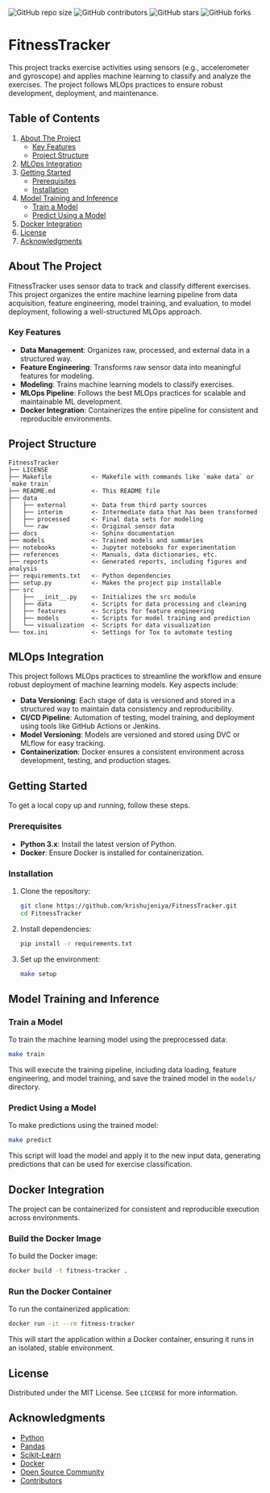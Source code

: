 <a id="readme-top"></a>

![GitHub repo size](https://img.shields.io/github/repo-size/krishujeniya/FitnessTracker)
![GitHub contributors](https://img.shields.io/github/contributors/krishujeniya/FitnessTracker)
![GitHub stars](https://img.shields.io/github/stars/krishujeniya/FitnessTracker?style=social)
![GitHub forks](https://img.shields.io/github/forks/krishujeniya/FitnessTracker?style=social)

# FitnessTracker

This project tracks exercise activities using sensors (e.g., accelerometer and gyroscope) and applies machine learning to classify and analyze the exercises. The project follows MLOps practices to ensure robust development, deployment, and maintenance.

## Table of Contents

1. [About The Project](#about-the-project)
   - [Key Features](#key-features)
   - [Project Structure](#project-structure)
2. [MLOps Integration](#mlops-integration)
3. [Getting Started](#getting-started)
   - [Prerequisites](#prerequisites)
   - [Installation](#installation)
4. [Model Training and Inference](#model-training-and-inference)
   - [Train a Model](#train-a-model)
   - [Predict Using a Model](#predict-using-a-model)
5. [Docker Integration](#docker-integration)
6. [License](#license)
7. [Acknowledgments](#acknowledgments)

## About The Project

FitnessTracker uses sensor data to track and classify different exercises. This project organizes the entire machine learning pipeline from data acquisition, feature engineering, model training, and evaluation, to model deployment, following a well-structured MLOps approach.

### Key Features

- **Data Management**: Organizes raw, processed, and external data in a structured way.
- **Feature Engineering**: Transforms raw sensor data into meaningful features for modeling.
- **Modeling**: Trains machine learning models to classify exercises.
- **MLOps Pipeline**: Follows the best MLOps practices for scalable and maintainable ML development.
- **Docker Integration**: Containerizes the entire pipeline for consistent and reproducible environments.

## Project Structure

```plaintext
FitnessTracker
├── LICENSE
├── Makefile           <- Makefile with commands like `make data` or `make train`
├── README.md          <- This README file
├── data
│   ├── external       <- Data from third party sources
│   ├── interim        <- Intermediate data that has been transformed
│   ├── processed      <- Final data sets for modeling
│   └── raw            <- Original sensor data
├── docs               <- Sphinx documentation
├── models             <- Trained models and summaries
├── notebooks          <- Jupyter notebooks for experimentation
├── references         <- Manuals, data dictionaries, etc.
├── reports            <- Generated reports, including figures and analysis
├── requirements.txt   <- Python dependencies
├── setup.py           <- Makes the project pip installable
├── src
│   ├── __init__.py    <- Initializes the src module
│   ├── data           <- Scripts for data processing and cleaning
│   ├── features       <- Scripts for feature engineering
│   ├── models         <- Scripts for model training and prediction
│   └── visualization  <- Scripts for data visualization
└── tox.ini            <- Settings for Tox to automate testing
```

## MLOps Integration

This project follows MLOps practices to streamline the workflow and ensure robust deployment of machine learning models. Key aspects include:

- **Data Versioning**: Each stage of data is versioned and stored in a structured way to maintain data consistency and reproducibility.
- **CI/CD Pipeline**: Automation of testing, model training, and deployment using tools like GitHub Actions or Jenkins.
- **Model Versioning**: Models are versioned and stored using DVC or MLflow for easy tracking.
- **Containerization**: Docker ensures a consistent environment across development, testing, and production stages.
  
## Getting Started

To get a local copy up and running, follow these steps.

### Prerequisites

- **Python 3.x**: Install the latest version of Python.
- **Docker**: Ensure Docker is installed for containerization.

### Installation

1. Clone the repository:
   ```sh
   git clone https://github.com/krishujeniya/FitnessTracker.git
   cd FitnessTracker
   ```

2. Install dependencies:
   ```sh
   pip install -r requirements.txt
   ```

3. Set up the environment:
   ```sh
   make setup
   ```

## Model Training and Inference

### Train a Model

To train the machine learning model using the preprocessed data:

```sh
make train
```

This will execute the training pipeline, including data loading, feature engineering, and model training, and save the trained model in the `models/` directory.

### Predict Using a Model

To make predictions using the trained model:

```sh
make predict
```

This script will load the model and apply it to the new input data, generating predictions that can be used for exercise classification.

## Docker Integration

The project can be containerized for consistent and reproducible execution across environments.

### Build the Docker Image

To build the Docker image:

```sh
docker build -t fitness-tracker .
```

### Run the Docker Container

To run the containerized application:

```sh
docker run -it --rm fitness-tracker
```

This will start the application within a Docker container, ensuring it runs in an isolated, stable environment.

## License

Distributed under the MIT License. See `LICENSE` for more information.

## Acknowledgments

- [Python](https://www.python.org/)
- [Pandas](https://pandas.pydata.org/)
- [Scikit-Learn](https://scikit-learn.org/)
- [Docker](https://www.docker.com/)
- [Open Source Community](https://opensource.org/)
- [Contributors](https://github.com/krishujeniya/FitnessTracker/graphs/contributors)
